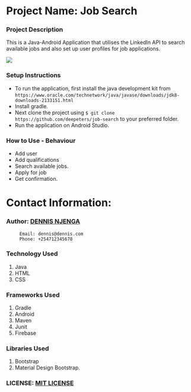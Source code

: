 # Project Name: Job Search


### Project Description
This is a Java-Android Application that utilises the LinkedIn API to search available jobs and also set up user profiles for job applications.

<img src="/douglas-fir.png">

### Setup Instructions

* To run the application, first install the java development kit from `https://www.oracle.com/technetwork/java/javase/downloads/jdk8-downloads-2133151.html`
* Install gradle.
* Next clone the project using `$ git clone https://github.com/deepeters/job-search` to your preferred folder.
* Run the application on Android Studio.


### How to Use - Behaviour
* Add user
* Add qualifications
* Search available jobs.
* Apply for job
* Get confirmation. 


# Contact Information:
### Author: [DENNIS NJENGA](https://github.com/deepeters)

         Email: dennis@dennis.com
         Phone: +254712345678

### Technology Used
1. Java
2. HTML
3. CSS

### Frameworks Used
1. Gradle
2. Android
3. Maven
4. Junit
5. Firebase

### Libraries Used
1. Bootstrap
2. Material Design Bootstrap.

### LICENSE: [MIT LICENSE](https://raw.githubusercontent.com/deepeters/job-search/master/LICENSE)